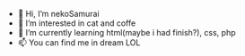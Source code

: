 - 👋 Hi, I’m nekoSamurai
- 👀 I’m interested in cat and coffe
- 🌱 I’m currently learning html(maybe i had finish?), css, php
- 📫 You can find me in dream LOL

<!---
jinxema/jinxema is a ✨ special ✨ repository because its `README.md` (this file) appears on your GitHub profile.
You can click the Preview link to take a look at your changes.
--->

